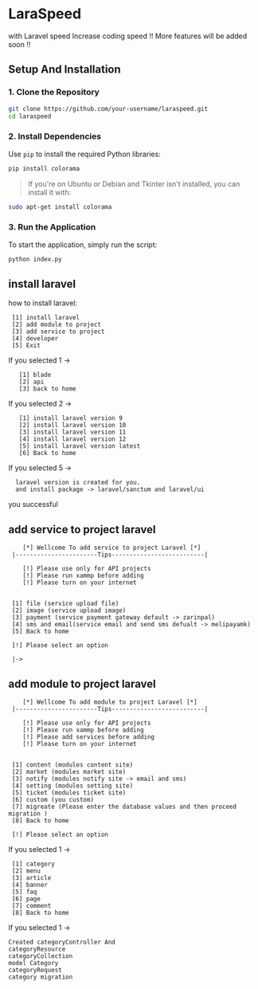# LaraSpeed
with Laravel speed Increase coding speed
 !! More features will be added soon !!


## Setup And Installation

### 1. Clone the Repository

```bash
git clone https://github.com/your-username/laraspeed.git
cd laraspeed
```

### 2. Install Dependencies

Use `pip` to install the required Python libraries:

```bash
pip install colorama
```

> If you're on Ubuntu or Debian and Tkinter isn't installed, you can install it with:

```bash
sudo apt-get install colorama
```


### 3. Run the Application

To start the application, simply run the script:

```bash
python index.py
```

## install laravel
  how to install laravel:
```
 [1] install laravel
 [2] add module to project
 [3] add service to project
 [4] developer
 [5] Exit
```

If you selected 1 ->
```
   [1] blade
   [2] api
   [3] back to home
```

If you selected 2 ->
```
   [1] install laravel version 9
   [2] install laravel version 10
   [3] install laravel version 11
   [4] install laravel version 12
   [5] install laravel version latest
   [6] Back to home

```

If you selected 5 ->
```
  laravel version is created for you.
  and install package -> laravel/sanctum and laravel/ui
```
you successful 

## add service to project laravel
```
    [*] Wellcome To add service to project Laravel [*]
 |-----------------------Tips--------------------------|

    [!] Please use only for API projects
    [!] Please run xammp before adding
    [!] Please turn on your internet


 [1] file (service upload file)
 [2] image (service upload image)
 [3] payment (service payment gateway default -> zarinpal)
 [4] sms and email(service email and send sms defualt -> melipayamk)
 [5] Back to home

 [!] Please select an option

 |->

```

## add module to project laravel
```
    [*] Wellcome To add module to project Laravel [*]
 |-----------------------Tips--------------------------|

    [!] Please use only for API projects
    [!] Please run xammp before adding
    [!] Please add services before adding
    [!] Please turn on your internet


 [1] content (modules content site)
 [2] market (modules market site)
 [3] notify (modules notify site -> email and sms)
 [4] setting (modules setting site)
 [5] ticket (modules ticket site)
 [6] custom (you custom)
 [7] migreate (Please enter the database values ​​and then proceed migration )
 [8] Back to home

 [!] Please select an option

```

If you selected 1 ->

```
 [1] category
 [2] menu
 [3] article
 [4] banner
 [5] faq
 [6] page
 [7] comment
 [8] Back to home

```
If you selected 1 ->

```
Created categoryController And
categoryResource
categoryCollection
model Category
categoryRequest
category migration
```


